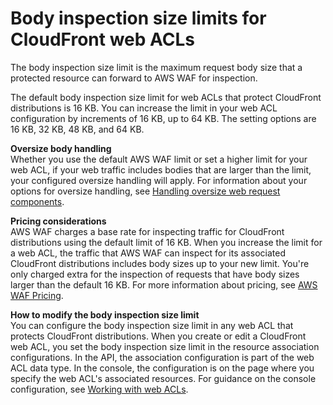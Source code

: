 # Body inspection size limits for CloudFront web ACLs<a name="web-acl-setting-body-inspection-limit"></a>

The body inspection size limit is the maximum request body size that a protected resource can forward to AWS WAF for inspection\. 

The default body inspection size limit for web ACLs that protect CloudFront distributions is 16 KB\. You can increase the limit in your web ACL configuration by increments of 16 KB, up to 64 KB\. The setting options are 16 KB, 32 KB, 48 KB, and 64 KB\.

**Oversize body handling**  
Whether you use the default AWS WAF limit or set a higher limit for your web ACL, if your web traffic includes bodies that are larger than the limit, your configured oversize handling will apply\. For information about your options for oversize handling, see [Handling oversize web request components](waf-oversize-request-components.md)\. 

**Pricing considerations**  
AWS WAF charges a base rate for inspecting traffic for CloudFront distributions using the default limit of 16 KB\. When you increase the limit for a web ACL, the traffic that AWS WAF can inspect for its associated CloudFront distributions includes body sizes up to your new limit\. You're only charged extra for the inspection of requests that have body sizes larger than the default 16 KB\. For more information about pricing, see [AWS WAF Pricing](http://aws.amazon.com/waf/pricing/)\.

**How to modify the body inspection size limit**  
You can configure the body inspection size limit in any web ACL that protects CloudFront distributions\. When you create or edit a CloudFront web ACL, you set the body inspection size limit in the resource association configurations\. In the API, the association configuration is part of the web ACL data type\. In the console, the configuration is on the page where you specify the web ACL's associated resources\. For guidance on the console configuration, see [Working with web ACLs](web-acl-working-with.md)\. 